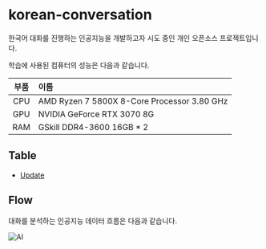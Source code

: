 # korean-conversation
한국어 대화를 진행하는 인공지능을 개발하고자 시도 중인 개인 오픈소스 프로젝트입니다.   

학습에 사용된 컴퓨터의 성능은 다음과 같습니다.

|부품|이름|
|:---:|:---|
|CPU|AMD Ryzen 7 5800X 8-Core Processor 3.80 GHz|
|GPU|NVIDIA GeForce RTX 3070 8G|
|RAM|GSkill DDR4-3600 16GB * 2|

## Table
* [Update](https://github.com/HanGyeolee/korean-conversation/blob/main/UPDATE.md)

## Flow
대화를 분석하는 인공지능 데이터 흐름은 다음과 같습니다.    

![AI](https://user-images.githubusercontent.com/46367614/137429105-8ddac779-a507-4836-926a-c07bd2335667.png)

